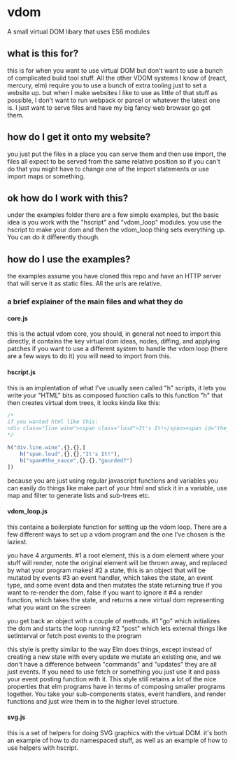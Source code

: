 # vdom
A small virtual DOM libary that uses ES6 modules

## what is this for?
this is for when you want to use virtual DOM but don't want to use a bunch of complicated build tool stuff.
All the other VDOM systems I know of (react, mercury, elm) require you to use a bunch of extra tooling just to set a website up.
but when I make websites I like to use as little of that stuff as possible, I don't want to run webpack or parcel or whatever the latest one is.
I just want to serve files and have my big fancy web browser go get them.

## how do I get it onto my website?
you just put the files in a place you can serve them and then use import, the files all expect to be served from the same relative position
so if you can't do that you might have to change one of the import statements or use import maps or something.

## ok how do I work with this?
under the examples folder there are a few simple examples, but the basic idea is you work with the "hscript" and "vdom_loop" modules.
you use the hscript to make your dom and then the vdom_loop thing sets everything up. You can do it differently though. 

## how do I use the examples?
the examples assume you have cloned this repo and have an HTTP server that will serve it as static files. All the urls are relative.

### a brief explainer of the main files and what they do

#### core.js
this is the actual vdom core, you should, in general not need to import this directly, it contains the key virtual dom ideas, nodes, diffing, and applying patches
if you want to use a different system to handle the vdom loop (there are a few ways to do it) you will need to import from this.

#### hscript.js
this is an implentation of what I've usually seen called "h" scripts, it lets you write your "HTML" bits as composed function calls to this function "h" that
then creates virtual dom trees, it looks kinda like this:
```javascript
/*
if you wanted html like this:
<div class="line wine"><span class="loud">It's It!</span><span id="the_sauce">gourded?</span></div>
*/

h("div.line.wine",{},{},[ 
    h("span.loud",{},{},"It's It!"),
    h("span#the_sauce",{},{},"gourded?")
])

```

because you are just using regular javascript functions and variables you can easily do things like make part of your html and stick it in a variable, use map and filter to generate
lists and sub-trees etc. 

#### vdom_loop.js
this contains a boilerplate function for setting up the vdom loop. There are a few different ways to set up a vdom program and the one I've chosen is the laziest.

you have 4 arguments. 
    #1 a root element, this is a dom element where your stuff will render, note the original element will be thrown away, and replaced by what your program makes!
    #2 a state, this is an object that will be mutated by events
    #3 an event handler, which takes the state, an event type, and some event data and then mutates the state returning true if you want to re-render the dom, false if you want to ignore it
    #4 a render function, which takes the state, and returns a new virtual dom representing what you want on the screen

you get back an object with a couple of methods.
    #1 "go" which initializes the dom and starts the loop running
    #2 "post" which lets external things like setInterval or fetch post events to the program

this style is pretty similar to the way Elm does things, except instead of creating a new state with every update we mutate an existing one, and we don't have a difference between "commands"
and "updates" they are all just events. If you need to use fetch or something you just use it and pass your event posting function with it. 
This style still retains a lot of the nice properties that elm programs have in terms of composing smaller programs together. 
You take your sub-components states, event handlers, and render functions and just wire them in to the higher level structure.

#### svg.js
this is a set of helpers for doing SVG graphics with the virtual DOM. it's both an example of how to do namespaced stuff, as well as an example of how to use helpers with hscript.

